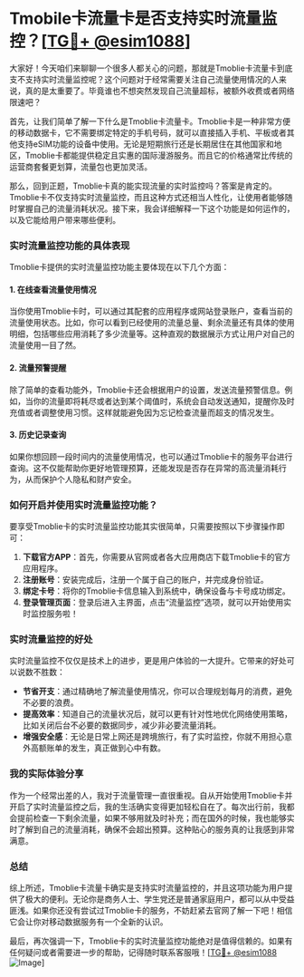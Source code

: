 # Tmobile卡流量卡是否支持实时流量监控？[[TG💪+ @esim1088](https://t.me/s/esim1088)]

大家好！今天咱们来聊聊一个很多人都关心的问题，那就是Tmoblie卡流量卡到底支不支持实时流量监控呢？这个问题对于经常需要关注自己流量使用情况的人来说，真的是太重要了。毕竟谁也不想突然发现自己流量超标，被额外收费或者网络限速吧？

首先，让我们简单了解一下什么是Tmoblie卡流量卡。Tmoblie卡是一种非常方便的移动数据卡，它不需要绑定特定的手机号码，就可以直接插入手机、平板或者其他支持eSIM功能的设备中使用。无论是短期旅行还是长期居住在其他国家和地区，Tmoblie卡都能提供稳定且实惠的国际漫游服务。而且它的价格通常比传统的运营商套餐更划算，流量包也更加灵活。

那么，回到正题，Tmoblie卡真的能实现流量的实时监控吗？答案是肯定的。Tmoblie卡不仅支持实时流量监控，而且这种方式还相当人性化，让使用者能够随时掌握自己的流量消耗状况。接下来，我会详细解释一下这个功能是如何运作的，以及它能给用户带来哪些便利。

### 实时流量监控功能的具体表现

Tmoblie卡提供的实时流量监控功能主要体现在以下几个方面：

#### 1. **在线查看流量使用情况**
当你使用Tmoblie卡时，可以通过其配套的应用程序或网站登录账户，查看当前的流量使用状态。比如，你可以看到已经使用的流量总量、剩余流量还有具体的使用明细，包括哪些应用消耗了多少流量等。这种直观的数据展示方式让用户对自己的流量使用一目了然。

#### 2. **流量预警提醒**
除了简单的查看功能外，Tmoblie卡还会根据用户的设置，发送流量预警信息。例如，当你的流量即将耗尽或者达到某个阈值时，系统会自动发送通知，提醒你及时充值或者调整使用习惯。这样就能避免因为忘记检查流量而超支的情况发生。

#### 3. **历史记录查询**
如果你想回顾一段时间内的流量使用情况，也可以通过Tmoblie卡的服务平台进行查询。这不仅能帮助你更好地管理预算，还能发现是否存在异常的高流量消耗行为，从而保护个人隐私和财产安全。

### 如何开启并使用实时流量监控功能？

要享受Tmoblie卡的实时流量监控功能其实很简单，只需要按照以下步骤操作即可：

1. **下载官方APP**：首先，你需要从官网或者各大应用商店下载Tmoblie卡的官方应用程序。
2. **注册账号**：安装完成后，注册一个属于自己的账户，并完成身份验证。
3. **绑定卡号**：将你的Tmoblie卡信息输入到系统中，确保设备与卡号成功绑定。
4. **登录管理页面**：登录后进入主界面，点击“流量监控”选项，就可以开始使用实时监控服务啦！

### 实时流量监控的好处

实时流量监控不仅仅是技术上的进步，更是用户体验的一大提升。它带来的好处可以说数不胜数：

- **节省开支**：通过精确地了解流量使用情况，你可以合理规划每月的消费，避免不必要的浪费。
- **提高效率**：知道自己的流量状况后，就可以更有针对性地优化网络使用策略，比如关闭后台不必要的数据同步，减少非必要流量消耗。
- **增强安全感**：无论是日常上网还是跨境旅行，有了实时监控，你就不用担心意外高额账单的发生，真正做到心中有数。

### 我的实际体验分享

作为一个经常出差的人，我对于流量管理一直很重视。自从开始使用Tmoblie卡并开启了实时流量监控之后，我的生活确实变得更加轻松自在了。每次出行前，我都会提前检查一下剩余流量，如果不够用就及时补充；而在国外的时候，我也能够实时了解到自己的流量消耗，确保不会超出预算。这种贴心的服务真的让我感到非常满意。

### 总结

综上所述，Tmoblie卡流量卡确实是支持实时流量监控的，并且这项功能为用户提供了极大的便利。无论你是商务人士、学生党还是普通家庭用户，都可以从中受益匪浅。如果你还没有尝试过Tmoblie卡的服务，不妨赶紧去官网了解一下吧！相信它会让你对移动数据服务有一个全新的认识。

最后，再次强调一下，Tmoblie卡的实时流量监控功能绝对是值得信赖的。如果有任何疑问或者需要进一步的帮助，记得随时联系客服哦！[[TG💪+ @esim1088](https://t.me/s/esim1088) ![Image](https://i.postimg.cc/4NQfJmqS/Snipaste-2025-05-13-00-14-12.png)]
